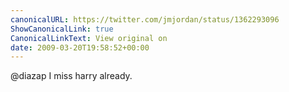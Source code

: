 ```yaml
---
canonicalURL: https://twitter.com/jmjordan/status/1362293096
ShowCanonicalLink: true
CanonicalLinkText: View original on
date: 2009-03-20T19:58:52+00:00
---
```

@diazap I miss harry already.